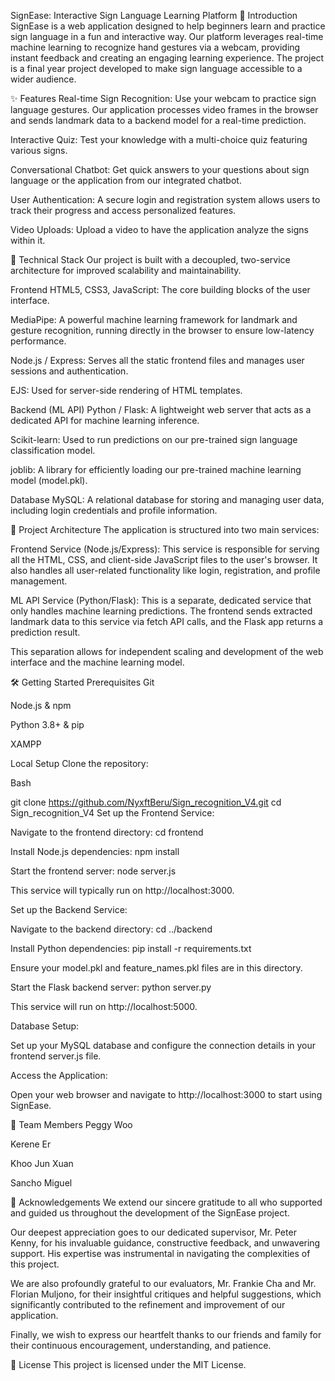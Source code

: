 SignEase: Interactive Sign Language Learning Platform
🌟 Introduction
SignEase is a web application designed to help beginners learn and practice sign language in a fun and interactive way. Our platform leverages real-time machine learning to recognize hand gestures via a webcam, providing instant feedback and creating an engaging learning experience. The project is a final year project developed to make sign language accessible to a wider audience.

✨ Features
Real-time Sign Recognition: Use your webcam to practice sign language gestures. Our application processes video frames in the browser and sends landmark data to a backend model for a real-time prediction.

Interactive Quiz: Test your knowledge with a multi-choice quiz featuring various signs.

Conversational Chatbot: Get quick answers to your questions about sign language or the application from our integrated chatbot.

User Authentication: A secure login and registration system allows users to track their progress and access personalized features.

Video Uploads: Upload a video to have the application analyze the signs within it.

🚀 Technical Stack
Our project is built with a decoupled, two-service architecture for improved scalability and maintainability.

Frontend
HTML5, CSS3, JavaScript: The core building blocks of the user interface.

MediaPipe: A powerful machine learning framework for landmark and gesture recognition, running directly in the browser to ensure low-latency performance.

Node.js / Express: Serves all the static frontend files and manages user sessions and authentication.

EJS: Used for server-side rendering of HTML templates.

Backend (ML API)
Python / Flask: A lightweight web server that acts as a dedicated API for machine learning inference.

Scikit-learn: Used to run predictions on our pre-trained sign language classification model.

joblib: A library for efficiently loading our pre-trained machine learning model (model.pkl).

Database
MySQL: A relational database for storing and managing user data, including login credentials and profile information.

📁 Project Architecture
The application is structured into two main services:

Frontend Service (Node.js/Express): This service is responsible for serving all the HTML, CSS, and client-side JavaScript files to the user's browser. It also handles all user-related functionality like login, registration, and profile management.

ML API Service (Python/Flask): This is a separate, dedicated service that only handles machine learning predictions. The frontend sends extracted landmark data to this service via fetch API calls, and the Flask app returns a prediction result.

This separation allows for independent scaling and development of the web interface and the machine learning model.

🛠️ Getting Started
Prerequisites
Git

Node.js & npm

Python 3.8+ & pip

XAMPP

Local Setup
Clone the repository:

Bash

git clone https://github.com/NyxftBeru/Sign_recognition_V4.git
cd Sign_recognition_V4
Set up the Frontend Service:

Navigate to the frontend directory: cd frontend

Install Node.js dependencies: npm install

Start the frontend server: node server.js

This service will typically run on http://localhost:3000.

Set up the Backend Service:

Navigate to the backend directory: cd ../backend

Install Python dependencies: pip install -r requirements.txt

Ensure your model.pkl and feature_names.pkl files are in this directory.

Start the Flask backend server: python server.py

This service will run on http://localhost:5000.

Database Setup:

Set up your MySQL database and configure the connection details in your frontend server.js file.

Access the Application:

Open your web browser and navigate to http://localhost:3000 to start using SignEase.

👥 Team Members
Peggy Woo

Kerene Er

Khoo Jun Xuan

Sancho Miguel

🙏 Acknowledgements
We extend our sincere gratitude to all who supported and guided us throughout the development of the SignEase project.

Our deepest appreciation goes to our dedicated supervisor, Mr. Peter Kenny, for his invaluable guidance, constructive feedback, and unwavering support. His expertise was instrumental in navigating the complexities of this project.

We are also profoundly grateful to our evaluators, Mr. Frankie Cha and Mr. Florian Muljono, for their insightful critiques and helpful suggestions, which significantly contributed to the refinement and improvement of our application.

Finally, we wish to express our heartfelt thanks to our friends and family for their continuous encouragement, understanding, and patience.

📝 License
This project is licensed under the MIT License.
